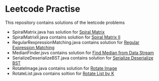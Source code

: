 # Leetcode Practise
This repository contains solutions of the leetcode problems

* SpiralMatrix.java has solution for [Spiral Matrix](https://leetcode.com/problems/spiral-matrix/#/description)
* SpiralMatrixII.java contains solution for [Spiral Matrix II](https://leetcode.com/problems/spiral-matrix-ii/)
* RegularRexpressionMatching.java contains solution for [Regular Expression Matching](https://leetcode.com/problems/regular-expression-matching/#/description) 
* MedianFinder.jsvs contains solution for [Find Median from Data Stream](https://leetcode.com/problems/find-median-from-data-stream/#/description)
* SerializeDeserializeBST.java contains solution for [Serialize Deserialize BST](https://leetcode.com/problems/serialize-and-deserialize-bst/)
* RotateImage.java contains solution for [Rotate Image](https://leetcode.com/problems/rotate-image/)
* RotateList.java contains soltion for [Rotate List by K](https://leetcode.com/problems/rotate-list/)
